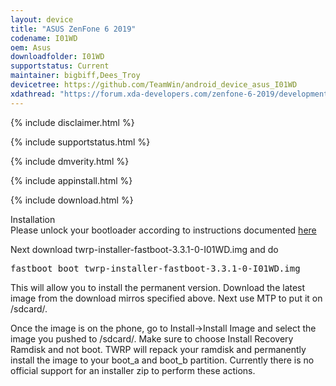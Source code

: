 ```yaml
---
layout: device
title: "ASUS ZenFone 6 2019"
codename: I01WD
oem: Asus
downloadfolder: I01WD
supportstatus: Current
maintainer: bigbiff,Dees_Troy
devicetree: https://github.com/TeamWin/android_device_asus_I01WD
xdathread: "https://forum.xda-developers.com/zenfone-6-2019/development/tool-utility-twrp-3-3-1-0-teamwin-t3963876"
---
```


{% include disclaimer.html %}

{% include supportstatus.html %}

{% include dmverity.html %}

{% include appinstall.html %}

{% include download.html %}

<div class="page-heading">Installation</div>
Please unlock your bootloader according to instructions documented <a href="https://www.xda-developers.com/asus-zenfone-6-bootloader-unlock-tool-kernel-source-code/">here</a>

Next download twrp-installer-fastboot-3.3.1-0-I01WD.img and do
<pre>
fastboot boot twrp-installer-fastboot-3.3.1-0-I01WD.img
</pre>

This will allow you to install the permanent version. Download the latest image from the download mirros specified above. Next use MTP to put it on /sdcard/.

Once the image is on the phone, go to Install->Install Image and select the image you pushed to /sdcard/. Make sure to choose Install Recovery Ramdisk and not boot.
TWRP will repack your ramdisk and permanently install the image to your boot_a and boot_b partition. 
Currently there is no official support for an installer zip to perform these actions.
